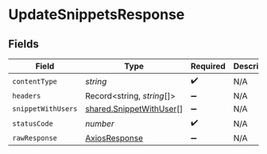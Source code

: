 # UpdateSnippetsResponse


## Fields

| Field                                                              | Type                                                               | Required                                                           | Description                                                        |
| ------------------------------------------------------------------ | ------------------------------------------------------------------ | ------------------------------------------------------------------ | ------------------------------------------------------------------ |
| `contentType`                                                      | *string*                                                           | :heavy_check_mark:                                                 | N/A                                                                |
| `headers`                                                          | Record<string, *string*[]>                                         | :heavy_minus_sign:                                                 | N/A                                                                |
| `snippetWithUsers`                                                 | [shared.SnippetWithUser](../../models/shared/snippetwithuser.md)[] | :heavy_minus_sign:                                                 | N/A                                                                |
| `statusCode`                                                       | *number*                                                           | :heavy_check_mark:                                                 | N/A                                                                |
| `rawResponse`                                                      | [AxiosResponse](https://axios-http.com/docs/res_schema)            | :heavy_minus_sign:                                                 | N/A                                                                |